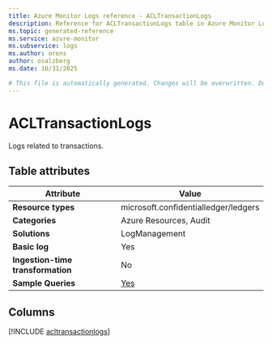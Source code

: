 ```yaml
---
title: Azure Monitor Logs reference - ACLTransactionLogs
description: Reference for ACLTransactionLogs table in Azure Monitor Logs.
ms.topic: generated-reference
ms.service: azure-monitor
ms.subservice: logs
ms.author: orens
author: osalzberg
ms.date: 10/31/2025

# This file is automatically generated. Changes will be overwritten. Do not change this file directly.
---
```


# ACLTransactionLogs

Logs related to transactions.


## Table attributes

|Attribute|Value|
|---|---|
|**Resource types**|microsoft.confidentialledger/ledgers|
|**Categories**|Azure Resources, Audit|
|**Solutions**| LogManagement|
|**Basic log**|Yes|
|**Ingestion-time transformation**|No|
|**Sample Queries**|[Yes](/azure/azure-monitor/reference/queries/acltransactionlogs)|



## Columns
  
[!INCLUDE [acltransactionlogs](~/reusable-content/ce-skilling/azure/includes/azure-monitor/reference/tables/acltransactionlogs-include.md)]

